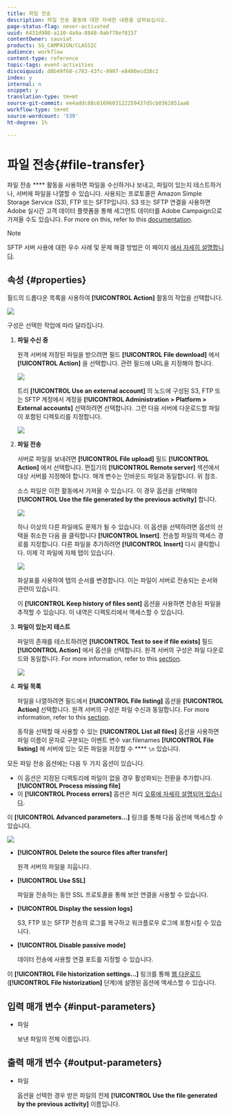 ```yaml
---
title: 파일 전송
description: 파일 전송 활동에 대한 자세한 내용을 살펴보십시오.
page-status-flag: never-activated
uuid: 6431d908-a110-4a9a-8848-9abf78ef8157
contentOwner: sauviat
products: SG_CAMPAIGN/CLASSIC
audience: workflow
content-type: reference
topic-tags: event-activities
discoiquuid: d8b49f68-c783-43fc-9907-e8480ecd28c2
index: y
internal: n
snippet: y
translation-type: tm+mt
source-git-commit: ee4addc88c6169603122259437d5cb0362851aa6
workflow-type: tm+mt
source-wordcount: '539'
ht-degree: 1%

---
```



# 파일 전송{#file-transfer}

파일 전송 **** 활동을 사용하면 파일을 수신하거나 보내고, 파일이 있는지 테스트하거나, 서버에 파일을 나열할 수 있습니다. 사용되는 프로토콜은 Amazon Simple Storage Service (S3), FTP 또는 SFTP입니다.
S3 또는 SFTP 연결을 사용하면 Adobe 실시간 고객 데이터 플랫폼을 통해 세그먼트 데이터를 Adobe Campaign으로 가져올 수도 있습니다. For more on this, refer to this [documentation](https://docs.adobe.com/content/help/en/experience-platform/rtcdp/destinations/destinations-cat/adobe-destinations/adobe-campaign-destination.html).

>[!NOTE]
>
>SFTP 서버 사용에 대한 우수 사례 및 문제 해결 방법은 이 페이지 [에서 자세히 설명합니다](../../platform/using/sftp-server-usage.md).

## 속성 {#properties}

필드의 드롭다운 목록을 사용하여 **[!UICONTROL Action]** 활동의 작업을 선택합니다.

![](assets/file_transfert_action.png)

구성은 선택한 작업에 따라 달라집니다.

1. **파일 수신 중**

   원격 서버에 저장된 파일을 받으려면 필드 **[!UICONTROL File download]** 에서 **[!UICONTROL Action]** 을 선택합니다. 관련 필드에 URL을 지정해야 합니다.

   ![](assets/file_transfert_edit.png)

   트리 **[!UICONTROL Use an external account]** 의 노드에 구성된 S3, FTP 또는 SFTP 계정에서 계정을 **[!UICONTROL Administration > Platform > External accounts]** 선택하려면 선택합니다. 그런 다음 서버에 다운로드할 파일이 포함된 디렉토리를 지정합니다.

   ![](assets/file_transfert_edit_external.png)

1. **파일 전송**

   서버로 파일을 보내려면 **[!UICONTROL File upload]** 필드 **[!UICONTROL Action]** 에서 선택합니다. 편집기의 **[!UICONTROL Remote server]** 섹션에서 대상 서버를 지정해야 합니다. 매개 변수는 인바운드 파일과 동일합니다. 위 참조.

   소스 파일은 이전 활동에서 가져올 수 있습니다. 이 경우 옵션을 선택해야 **[!UICONTROL Use the file generated by the previous activity]** 합니다.

   ![](assets/file_transfert_edit_send.png)

   하나 이상의 다른 파일에도 문제가 될 수 있습니다. 이 옵션을 선택하려면 옵션의 선택을 취소한 다음 을 클릭합니다 **[!UICONTROL Insert]**. 전송할 파일의 액세스 경로를 지정합니다. 다른 파일을 추가하려면 **[!UICONTROL Insert]** 다시 클릭합니다. 이제 각 파일에 자체 탭이 있습니다.

   ![](assets/file_transfert_source.png)

   화살표를 사용하여 탭의 순서를 변경합니다. 이는 파일이 서버로 전송되는 순서와 관련이 있습니다.

   이 **[!UICONTROL Keep history of files sent]** 옵션을 사용하면 전송된 파일을 추적할 수 있습니다. 이 내역은 디렉토리에서 액세스할 수 있습니다.

1. **파일이 있는지 테스트**

   파일의 존재를 테스트하려면 **[!UICONTROL Test to see if file exists]** 필드 **[!UICONTROL Action]** 에서 옵션을 선택합니다. 원격 서버의 구성은 파일 다운로드와 동일합니다. For more information, refer to this [section](#properties).

   ![](assets/file_transfert_edit_test.png)

1. **파일 목록**

   파일을 나열하려면 필드에서 **[!UICONTROL File listing]** 옵션을 **[!UICONTROL Action]** 선택합니다. 원격 서버의 구성은 파일 수신과 동일합니다. For more information, refer to this [section](#properties).

   동작을 선택할 때 사용할 수 있는 **[!UICONTROL List all files]** 옵션을 사용하면 파일 이름이 문자로 구분되는 이벤트 변수 var.filenames **[!UICONTROL File listing]** 에 서버에 있는 모든 파일을 저장할 수 **** `\n` 있습니다.

모든 파일 전송 옵션에는 다음 두 가지 옵션이 있습니다.

* 이 옵션은 지정된 디렉토리에 파일이 없을 경우 활성화되는 전환을 추가합니다. **[!UICONTROL Process missing file]**
* 이 **[!UICONTROL Process errors]** 옵션은 처리 [오류에 자세히 설명되어 있습니다](../../workflow/using/monitoring-workflow-execution.md#processing-errors).

이 **[!UICONTROL Advanced parameters...]** 링크를 통해 다음 옵션에 액세스할 수 있습니다.

![](assets/file_transfert_advanced.png)

* **[!UICONTROL Delete the source files after transfer]**

   원격 서버의 파일을 지웁니다.

* **[!UICONTROL Use SSL]**

   파일을 전송하는 동안 SSL 프로토콜을 통해 보안 연결을 사용할 수 있습니다.

* **[!UICONTROL Display the session logs]**

   S3, FTP 또는 SFTP 전송의 로그를 복구하고 워크플로우 로그에 포함시킬 수 있습니다.

* **[!UICONTROL Disable passive mode]**

   데이터 전송에 사용할 연결 포트를 지정할 수 있습니다.

이 **[!UICONTROL File historization settings...]** 링크를 통해 [웹 다운로드](../../workflow/using/web-download.md) (**[!UICONTROL File historization]** 단계)에 설명된 옵션에 액세스할 수 있습니다.

## 입력 매개 변수 {#input-parameters}

* 파일

   보낸 파일의 전체 이름입니다.

## 출력 매개 변수 {#output-parameters}

* 파일

   옵션을 선택한 경우 받은 파일의 전체 **[!UICONTROL Use the file generated by the previous activity]** 이름입니다.
